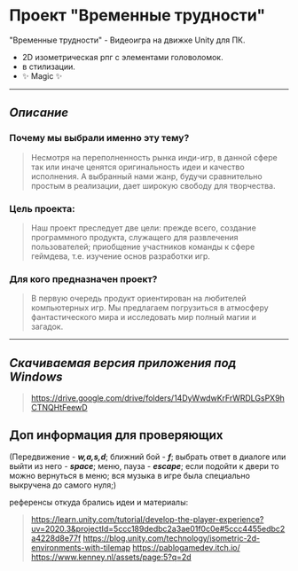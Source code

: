 # Проект "Временные трудности"

"Временные трудности" - Видеоигра на движке Unity для ПК.

- 2D изометрическая рпг с элементами головоломок.
- в стилизации.
- ✨ Magic ✨

---
## _Описание_

### Почему мы выбрали именно эту тему?
>Несмотря на переполненность рынка инди-игр, в данной сфере так или иначе ценятся оригинальность идеи и качество исполнения. А выбранный нами жанр, будучи сравнительно простым в реализации, дает широкую свободу для творчества.

### Цель проекта:
>Наш проект преследует две цели:  прежде всего, создание программного продукта, служащего для развлечения пользователей; приобщение участников команды к сфере геймдева, т.е. изучение основ разработки игр.

### Для кого предназначен проект?

>В первую очередь продукт ориентирован на любителей компьютерных игр. Мы предлагаем погрузиться в атмосферу фантастического мира и исследовать мир полный магии и загадок.

---
## _Скачиваемая версия приложения под Windows_
>https://drive.google.com/drive/folders/14DyWwdwKrFrWRDLGsPX9hCTNQHtFeewD

## Доп информация для проверяющих
(Передвижение - ***w,a,s,d***;  ближний бой - ***f***; выбрать ответ в диалоге или выйти из него - ***space***; меню, пауза - ***escape***; если подойти к двери то можно вернуться в меню; вся музыка в игре была специально выкручена до самого нуля;)

референсы откуда брались идеи и материалы:
>https://learn.unity.com/tutorial/develop-the-player-experience?uv=2020.3&projectId=5ccc189dedbc2a3ae01f0c0e#5ccc4455edbc2a4228d8e77f
>https://blog.unity.com/technology/isometric-2d-environments-with-tilemap
>https://pablogamedev.itch.io/
>https://www.kenney.nl/assets/page:5?q=2d



